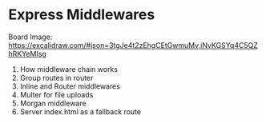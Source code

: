 
# Express Middlewares

Board Image: https://excalidraw.com/#json=3tgJe4t2zEhgCEtGwmuMv,iNvKGSYq4C5QZhRKYeMIsg

1. How middleware chain works
2. Group routes in router
3. Inline and Router middlewares
4. Multer for file uploads
5. Morgan middleware
6. Server index.html as a fallback route